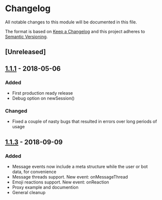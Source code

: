 # Changelog

All notable changes to this module will be documented in this file.

The format is based on [Keep a Changelog](https://keepachangelog.com/en/1.0.0/)
and this project adheres to [Semantic Versioning](https://semver.org/spec/v2.0.0.html).

## [Unreleased]

## [1.1.1] - 2018-05-06
### Added
- First production ready release
- Debug option on newSession()

### Changed
- Fixed a couple of nasty bugs that resulted in errors over long periods of usage

## [1.1.3] - 2018-09-09
### Added
- Message events now include a meta structure while the user or bot data, for convenience
- Message threads support. New event: onMessageThread
- Emoji reactions support. New event: onReaction
- Proxy example and documention
- General cleanup

[1.1.1]: https://github.com/celso/shirk/releases/tag/v1.1.1
[1.1.3]: https://github.com/celso/shirk/releases/tag/v1.1.3
